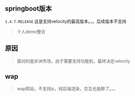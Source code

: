 ## springboot版本
`1.4.7.RELEASE` 这是支持velocity的最高版本。。。后续版本不支持
> 个人demo整合

## 原因
> 面对的是非洲市场，由于需要支持功能机，最终决定velocity

## wap
> wap网站，不支持js，纯后端渲染，交互也是醉了。。。

